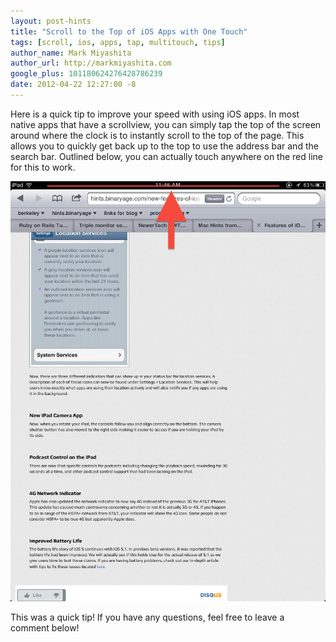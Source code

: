 ```yaml
---
layout: post-hints
title: "Scroll to the Top of iOS Apps with One Touch"
tags: [scroll, ios, apps, tap, multitouch, tips]
author_name: Mark Miyashita
author_url: http://markmiyashita.com
google_plus: 101180624276428786239
date: 2012-04-22 12:27:00 -8
---
```


Here is a quick tip to improve your speed with using iOS apps. In most native apps that have a scrollview, you can simply tap the top of the screen around where the clock is to instantly scroll to the top of the page. This allows you to quickly get back up to the top to use the address bar and the search bar. Outlined below, you can actually touch anywhere on the red line for this to work.

<img class="clear blog-image full-border" src="/images/tap_top.png" title="Scroll To the Top">

This was a quick tip! If you have any questions, feel free to leave a comment below!
